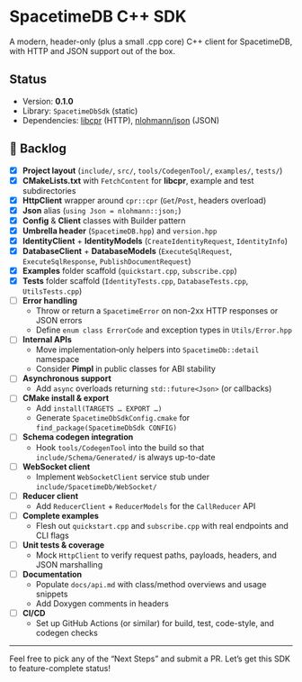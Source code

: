 # SpacetimeDB C++ SDK

A modern, header-only (plus a small .cpp core) C++ client for SpacetimeDB, with HTTP and JSON support out of the box.

## Status

- Version: **0.1.0**
- Library: `SpacetimeDbSdk` (static)
- Dependencies: [libcpr](https://github.com/libcpr/cpr) (HTTP), [nlohmann/json](https://github.com/nlohmann/json) (JSON)

## 👹 Backlog

- [x] **Project layout** (`include/`, `src/`, `tools/CodegenTool/`, `examples/`, `tests/`)
- [x] **CMakeLists.txt** with `FetchContent` for **libcpr**, example and test subdirectories
- [x] **HttpClient** wrapper around `cpr::cpr` (`Get`/`Post`, headers overload)
- [x] **Json** alias (`using Json = nlohmann::json;`)
- [x] **Config** & **Client** classes with Builder pattern
- [x] **Umbrella header** (`SpacetimeDB.hpp`) and `version.hpp`
- [x] **IdentityClient** + **IdentityModels** (`CreateIdentityRequest`, `IdentityInfo`)
- [x] **DatabaseClient** + **DatabaseModels** (`ExecuteSqlRequest`, `ExecuteSqlResponse`, `PublishDocumentRequest`)
- [x] **Examples** folder scaffold (`quickstart.cpp`, `subscribe.cpp`)
- [x] **Tests** folder scaffold (`IdentityTests.cpp`, `DatabaseTests.cpp`, `UtilsTests.cpp`)
- [ ] **Error handling**
    - Throw or return a `SpacetimeError` on non-2xx HTTP responses or JSON errors
    - Define `enum class ErrorCode` and exception types in `Utils/Error.hpp`
- [ ] **Internal APIs**
    - Move implementation‐only helpers into `SpacetimeDb::detail` namespace
    - Consider **Pimpl** in public classes for ABI stability
- [ ] **Asynchronous support**
    - Add `async` overloads returning `std::future<Json>` (or callbacks)
- [ ] **CMake install & export**
    - Add `install(TARGETS … EXPORT …)`
    - Generate `SpacetimeDbSdkConfig.cmake` for `find_package(SpacetimeDbSdk CONFIG)`
- [ ] **Schema codegen integration**
    - Hook `tools/CodegenTool` into the build so that `include/Schema/Generated/` is always up-to-date
- [ ] **WebSocket client**
    - Implement `WebSocketClient` service stub under `include/SpacetimeDb/WebSocket/`
- [ ] **Reducer client**
    - Add `ReducerClient` + `ReducerModels` for the `CallReducer` API
- [ ] **Complete examples**
    - Flesh out `quickstart.cpp` and `subscribe.cpp` with real endpoints and CLI flags
- [ ] **Unit tests & coverage**
    - Mock `HttpClient` to verify request paths, payloads, headers, and JSON marshalling
- [ ] **Documentation**
    - Populate `docs/api.md` with class/method overviews and usage snippets
    - Add Doxygen comments in headers
- [ ] **CI/CD**
    - Set up GitHub Actions (or similar) for build, test, code-style, and codegen checks

---

Feel free to pick any of the “Next Steps” and submit a PR. Let’s get this SDK to feature-complete status!
